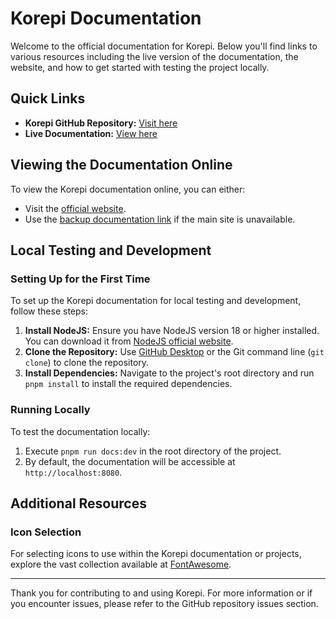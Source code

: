 # Korepi Documentation

Welcome to the official documentation for Korepi. Below you'll find links to various resources including the live version of the documentation, the website, and how to get started with testing the project locally.

## Quick Links

- **Korepi GitHub Repository:** [Visit here](https://github.com/Korepi/korepi)
- **Live Documentation:** [View here](https://github.com/Korepi/korepi-docs)

## Viewing the Documentation Online

To view the Korepi documentation online, you can either:

- Visit the [official website](https://korepi.com/).
- Use the [backup documentation link](https://docs.korepi.com/) if the main site is unavailable.

## Local Testing and Development

### Setting Up for the First Time

To set up the Korepi documentation for local testing and development, follow these steps:

1. **Install NodeJS:** Ensure you have NodeJS version 18 or higher installed. You can download it from [NodeJS official website](https://nodejs.org/en/download/).
2. **Clone the Repository:** Use [GitHub Desktop](https://desktop.github.com/) or the Git command line (`git clone`) to clone the repository.
3. **Install Dependencies:** Navigate to the project's root directory and run `pnpm install` to install the required dependencies.

### Running Locally

To test the documentation locally:

1. Execute `pnpm run docs:dev` in the root directory of the project.
2. By default, the documentation will be accessible at `http://localhost:8080`.

## Additional Resources

### Icon Selection

For selecting icons to use within the Korepi documentation or projects, explore the vast collection available at [FontAwesome](https://fontawesome.com/search).

---

Thank you for contributing to and using Korepi. For more information or if you encounter issues, please refer to the GitHub repository issues section.

